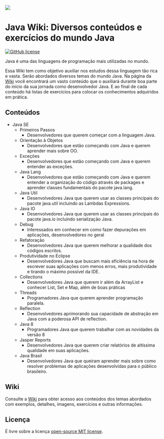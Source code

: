 <img src=https://raw.githubusercontent.com/wiki/wilsonjuniorwj/java-wiki/images/java-wiki-logo-tagline-850.png>

# Java Wiki: Diversos conteúdos e exercícios do mundo Java
 [![GitHub license](https://img.shields.io/badge/license-MIT-blue.svg)](https://github.com/wilsonjuniorwj/java-wiki/blob/master/LICENSE)

Java é uma das linguagens de programação mais utilizadas no mundo. 

Essa Wiki tem como objetivo auxiliar nos estudos dessa linguagem tão rica e vasta. Serão abordados diversos temas do mundo Java. Na página da [Wiki](https://github.com/wilsonjuniorwj/java/wiki) você encontrará um vasto conteúdo que o auxiliará durante boa parte do início da sua jornada como desenvolvedor Java. E ao final de cada conteúdo há listas de exercícios para colocar os conhecimentos adquiridos em prática.

## Conteúdos

* Java SE
  * Primeiros Passos
    * Desenvolvedores que querem começar com a linguagem Java.
  * Orientação à Objetos
    * Desenvolvedores que estão começando com Java e querem aprender mais sobre OO.
  * Exceções
    * Desenvolvedores que estão começando com Java e querem entender as exceções.
  * Java Lang
    * Desenvolvedores que estão começando com Java e querem entender a organização do código através de packages e aprender classes fundamentais do pacote java.lang.
  * Java Util
    * Desenvolvedores Java que querem usar as classes principais do pacote java.util incluindo as Lambdas Expressions.
  * Java IO
    * Desenvolvedores Java que querem usar as classes principais do pacote java.io incluindo serialização Java.
  * Debug
    * Interessados em conhecer em como fazer depurações em aplicações, desenvolvedores no geral
  * Refatoração
    * Desenvolvedores Java que querem melhorar a qualidade dos códigos escritos.
  * Produtividade no Eclipse
    * Desenvolvedores Java que buscam mais eficiência na hora de escrever suas aplicações com menos erros, mais produtividade e tirando o máximo possível da IDE.
  * Collections
    * Desenvolvedores Java que querem ir além da ArrayList e conhecer List, Set e Map, além de boas práticas
  * Threads
    * Programadores Java que querem aprender programação paralela.
  * Reflection
    * Desenvolvedores aprimorando sua capacidade de abstração em Java com a poderosa API de reflection.
  * Java 8
    * Programadores Java que querem trabalhar com as novidades da versão 8
  * Jasper Reports
    * Desenvolvedores Java que querem criar relatórios de altíssima qualidade em suas aplicações.
  * Java Brasil
    * Desenvolvedores Java que queiram aprender mais sobre como resolver problemas de aplicações desenvolvidas para o público brasileiro.

## Wiki

Consulte a [Wiki](https://github.com/wilsonjuniorwj/java-wiki/wiki) para obter acesso aos conteúdos dos temas abordados com exemplos, detalhes, imagens, exercícios e outras informações.

## Licença

É livre sobre a licença [open-source MIT license](/LICENSE).